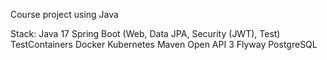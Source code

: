 Course project using Java

Stack:
Java 17
Spring Boot (Web, Data JPA, Security (JWT), Test)
TestContainers
Docker
Kubernetes
Maven
Open API 3
Flyway
PostgreSQL
